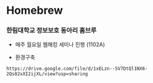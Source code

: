 # Homebrew

### 한림대학교 정보보호 동아리 홈브루

- 매주 월요일 웹해킹 세미나 진행 (1102A)


- 환경구축
```
https://drive.google.com/file/d/1xELzn--SV7DtQl1NX6-2Qs82xXI2ijXL/view?usp=sharing
```

